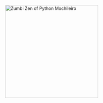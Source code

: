<img src="https://github.com/user-attachments/assets/a0aeaf61-d357-453f-a595-cc9dab151e40" alt="Zumbi Zen of Python Mochileiro" width="300"/>

